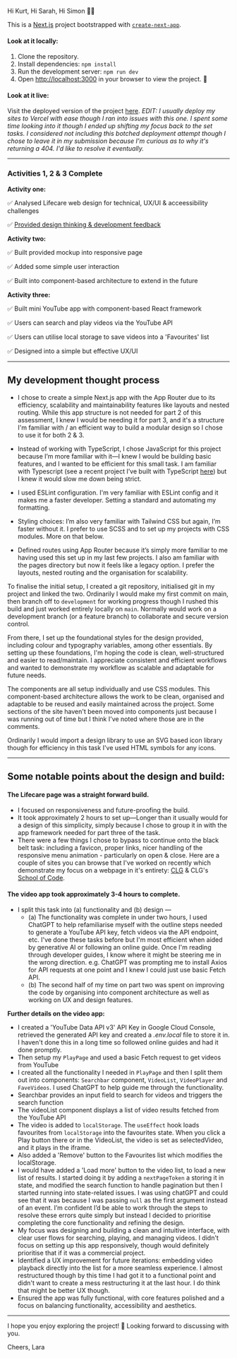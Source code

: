 Hi Kurt, Hi Sarah, Hi Simon 👋🏼

This is a [Next.js](https://nextjs.org) project bootstrapped with [`create-next-app`](https://nextjs.org/docs/app/api-reference/cli/create-next-app).

#### Look at it locally:

1. Clone the repository.
2. Install dependencies: `npm install`
3. Run the development server: `npm run dev`
4. Open [http://localhost:3000](http://localhost:3000) in your browser to view the project. 🎉



#### Look at it live:

Visit the deployed version of the project [here](https://august-homework.vercel.app/). _EDIT: I usually deploy my sites to Vercel with ease though I ran into issues with this one. I spent some time looking into it though I ended up shifting my focus back to the set tasks. I considered not including this botched deployment attempt though I chose to leave it in my submission because I'm curious as to why it's returning a 404. I'd like to resolve it eventually._

---

### Activities 1, 2 & 3 Complete

**Activity one:**

✅ Analysed Lifecare web design for technical, UX/UI & acceessibility challenges

✅ [Provided design thinking & development feedback](https://www.figma.com/design/1IbUzPhZHXhmPFaEaigCLd/FED-Job-Interview-Page-Design?node-id=0-1&t=moj76XSjlczbNEH9-1)

**Activity two:**

✅ Built provided mockup into responsive page

✅ Added some simple user interaction

✅ Built into component-based architecture to extend in the future


**Activity three:**

✅ Built mini YouTube app with component-based React framework

✅ Users can search and play videos via the YouTube API

✅ Users can utilise local storage to save videos into a 'Favourites' list

✅ Designed into a simple but effective UX/UI

---

## My development thought process

- I chose to create a simple Next.js app with the App Router due to its efficiency, scalability and maintainability features like layouts and nested routing. While this app structure is not needed for part 2 of this assessment, I knew I would be needing it for part 3, and it's a structure I'm familiar with / an efficient way to build a modular design so I chose to use it for both 2 & 3.

- Instead of working with TypeScript, I chose JavaScript for this project because I’m more familiar with it—I knew I would be building basic features, and I wanted to be efficient for this small task. I am familiar with Typescript (see a recent project I’ve built with TypeScript [here](https://github.com/lulen11/airtime-website)) but I knew it would slow me down being strict.

- I used ESLint configuration. I'm very familiar with ESLint config and it makes me a faster developer. Setting a standard and automating my formatting.

- Styling choices: I’m also very familiar with Tailwind CSS but again, I’m faster without it. I prefer to use SCSS and to set up my projects with CSS modules. More on that below.

- Defined routes using App Router because it’s simply more familiar to me having used this set up in my last few projects. I also am familiar with the pages directory but now it feels like a legacy option. I prefer the layouts, nested routing and the organisation for scalability.

To finalise the initial setup, I created a git repository, initialised git in my project and linked the two. Ordinarily I would make my first commit on main, then branch off to `development` for working progress though I rushed this build and just worked entirely locally on `main`. Normally would work on a development branch (or a feature branch) to collaborate and secure version control.

From there, I set up the foundational styles for the design provided, including colour and typography variables, among other essentials. By setting up these foundations, I'm hoping the code is clean, well-structured and easier to read/maintain. I appreciate consistent and efficient workflows and wanted to demonstrate my workflow as scalable and adaptable for future needs.

The components are all setup individually and use CSS modules. This component-based architecture allows the work to be clean, organised and adaptable to be reused and easily maintained across the project. Some sections of the site haven't been moved into components just because I was running out of time but I think I've noted where those are in the comments.

Ordinarily I would import a design library to use an SVG based icon library though for efficiency in this task I've used HTML symbols for any icons.

---

## Some notable points about the design and build:

#### The Lifecare page was a straight forward build.

- I focused on responsiveness and future-proofing the build. 
- It took approximately 2 hours to set up—Longer than it usually would for a design of this simplicity, simply because I chose to group it in with the app framework needed for part three of the task.
- There were a few things I chose to bypass to continue onto the black belt task: including a favicon, proper links, nicer handling of the responsive menu animation - particularly on open & close. Here are a couple of sites you can browse that I've worked on recently which demonstrate my focus on a webpage in it's entirety: [CLG](https://www.codelikeagirl.com/) & CLG's [School of Code](https://learnto.codelikeagirl.com/).

#### The video app took approximately 3-4 hours to complete. 

- I split this task into (a) functionality and (b) design — 
  - (a) The functionality was complete in under two hours, I used ChatGPT to help refamiliarise myself with the outline steps needed to generate a YouTube API key, fetch videos via the API endpoint, etc. I've done these tasks before but I'm most efficient when aided by generative AI or following an online guide. Once I'm reading through developer guides, I know where it might be steering me in the wrong direction. e.g. ChatGPT was prompting me to install Axios for API requests at one point and I knew I could just use basic Fetch API. 
  - (b) The second half of my time on part two was spent on improving the code by organising into component architecture as well as working on UX and design features.
  
**Further details on the video app:**

- I created a 'YouTube Data API v3' API Key in Google Cloud Console, retrieved the generated API key and created a _.env.local_ file to store it in. I haven't done this in a long time so followed online guides and had it done promptly.
- Then setup my `PlayPage` and used a basic Fetch request to get videos from YouTube
- I created all the functionality I needed in `PlayPage` and then I split them out into components: `Searchbar` component, `VideoList`, `VideoPlayer` and `FaveVideos`. I used ChatGPT to help guide me through the functionality.
- Searchbar provides an input field to search for videos and triggers the search function
- The videoList component displays a list of video results fetched from the YouTube API
- The video is added to `localStorage`. The `useEffect` hook loads favourites from `localStorage` into the favourites state. When you click a Play button there or in the VideoList, the video is set as selectedVideo, and it plays in the iframe.
- Also added a 'Remove' button to the Favourites list which modifies the localStorage.
- I would have added a 'Load more' button to the video list, to load a new list of results. I started doing it by adding a `nextPageToken` a storing it in state, and modified the search function to handle pagination but then I started running into state-related issues. I was using chatGPT and could see that it was because I was passing `null` as the first argument instead of an event. I’m confident I’d be able to work through the steps to resolve these errors quite simply but instead I decided to prioritise completing the core functionality and refining the design.
- My focus was designing and building a clean and intuitive interface, with clear user flows for searching, playing, and managing videos. I didn't focus on setting up this app responsively, though would definitely prioritise that if it was a commercial project.
- Identified a UX improvement for future iterations: embedding video playback directly into the list for a more seamless experience. I almost restructured though by this time I had got it to a functional point and didn't want to create a mess restructuring it at the last hour. I do think that might be better UX though.
- Ensured the app was fully functional, with core features polished and a focus on balancing functionality, accessibility and aesthetics.



---

I hope you enjoy exploring the project! 🎉 Looking forward to discussing with you.

Cheers,
Lara
